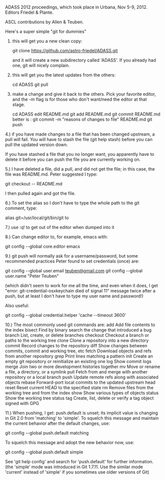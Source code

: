 ADASS 2012 proceedings, which took place in Urbana, Nov 5-9, 2012.
Editors Friedel & Plante.

ASCL contributions by Allen & Teuben.


Here's a super simple "git for dummies"

1) this will get you a new clean copy:

   git clone https://github.com/astro-friedel/ADASS.git

   and it will create a new subdirectory called 'ADASS'. If 
   you already had one, git will nicely complain.

2) this will get you the latest updates from the others:


   cd ADASS
   git pull

3) make a change and give it back to the others.   Pick your favorite editor,
   and the -m flag is for those who don't want/need the editor at that stage.

   cd ADASS
   edit README.md
   git add README.md
   git commit README.md
	better is :   git commit -m "reasons of changes to file"  README.md
   git push


4.) if you have made changes to a file that has been changed upstream, a pull will fail. You will have to stash the file (git help stash) before you can pull the updated version down. 

If you have stashed a file that you no longer want, you apparently have to delete it before you can push the file you are currently working on. 

5.) I have deleted a file, did a pull, and did not get the file; in this case, the file was README.md. Peter suggested I type:

   git checkout -- README.md 
   
I then pulled again and got the file. 

6.) To set the alias so I don't have to type the whole path to the git comment, type:

   alias git=/usr/local/git/bin/git to 

7.) use :q! to get out of the editor when dumped into it

8.) Can change editor to, for example, emacs with: 

   git config --global core.editor emacs

9.) git push will normally ask for a username/password, but some recommended practices Peter found to set credentials (once) are:

   git config --global user.email teuben@gmail.com
   git config --global user.name "Peter Teuben"
   
   (which didn't seem to work for me all the time, and even when it does, I get "error: git-credential-osxkeychain died of signal 11" message twice after a push, but at least I don't have to type my user name and password!)

   Also useful: 
   
   git config --global credential.helper 'cache --timeout 3600'

10.) The most commonly used git commands are:
   add		Add file contents to the index
   bisect		Find by binary search the change that introduced a bug
   branch     	List, create, or delete branches
   checkout	Checkout a branch or paths to the working tree
   clone      	Clone a repository into a new directory
   commit     	Record changes to the repository
   diff       		Show changes between commits, commit and working tree, etc
   fetch      		Download objects and refs from another repository
   grep       		Print lines matching a pattern
   init       		Create an empty git repository or reinitialize an existing one
   log        		Show commit logs
   merge      	Join two or more development histories together
   mv         		Move or rename a file, a directory, or a symlink
   pull       		Fetch from and merge with another repository or a local branch
   push       	Update remote refs along with associated objects
   rebase     	Forward-port local commits to the updated upstream head
   reset      		Reset current HEAD to the specified state
   rm         		Remove files from the working tree and from the index
   show      		Show various types of objects
   status     		Show the working tree status
   tag        		Create, list, delete or verify a tag object signed with GPG

   
11.) When pushing, I get: 
push.default is unset; its implicit value is changing in
Git 2.0 from 'matching' to 'simple'. To squelch this message
and maintain the current behavior after the default changes, use:

  git config --global push.default matching

To squelch this message and adopt the new behavior now, use:

  git config --global push.default simple

See 'git help config' and search for 'push.default' for further information.
(the 'simple' mode was introduced in Git 1.7.11. Use the similar mode
'current' instead of 'simple' if you sometimes use older versions of Git)



   